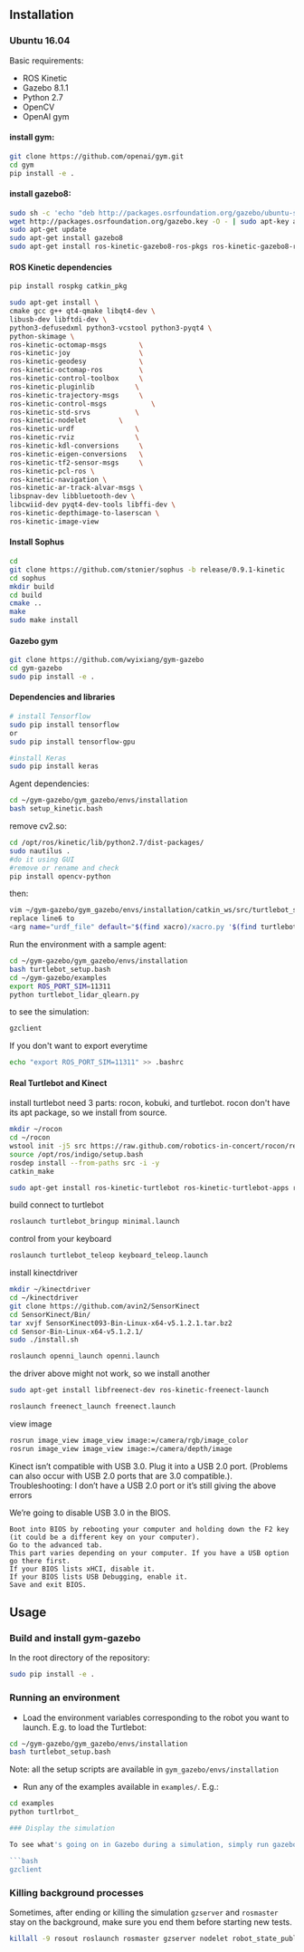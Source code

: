 ## Installation


### Ubuntu 16.04
Basic requirements:
- ROS Kinetic
- Gazebo 8.1.1
- Python 2.7
- OpenCV
- OpenAI gym

#### install gym:
```bash
git clone https://github.com/openai/gym.git
cd gym
pip install -e .
```

#### install gazebo8:
```bash
sudo sh -c 'echo "deb http://packages.osrfoundation.org/gazebo/ubuntu-stable `lsb_release -cs` main" > /etc/apt/sources.list.d/gazebo-stable.list'
wget http://packages.osrfoundation.org/gazebo.key -O - | sudo apt-key add -
sudo apt-get update
sudo apt-get install gazebo8
sudo apt-get install ros-kinetic-gazebo8-ros-pkgs ros-kinetic-gazebo8-ros-control
```

#### ROS Kinetic dependencies
```bash
pip install rospkg catkin_pkg

sudo apt-get install \
cmake gcc g++ qt4-qmake libqt4-dev \
libusb-dev libftdi-dev \
python3-defusedxml python3-vcstool python3-pyqt4 \
python-skimage \
ros-kinetic-octomap-msgs        \
ros-kinetic-joy                 \
ros-kinetic-geodesy             \
ros-kinetic-octomap-ros         \
ros-kinetic-control-toolbox     \
ros-kinetic-pluginlib	       \
ros-kinetic-trajectory-msgs     \
ros-kinetic-control-msgs	       \
ros-kinetic-std-srvs 	       \
ros-kinetic-nodelet	       \
ros-kinetic-urdf		       \
ros-kinetic-rviz		       \
ros-kinetic-kdl-conversions     \
ros-kinetic-eigen-conversions   \
ros-kinetic-tf2-sensor-msgs     \
ros-kinetic-pcl-ros \
ros-kinetic-navigation \
ros-kinetic-ar-track-alvar-msgs \
libspnav-dev libbluetooth-dev \
libcwiid-dev pyqt4-dev-tools libffi-dev \
ros-kinetic-depthimage-to-laserscan \
ros-kinetic-image-view 
```

#### Install Sophus
```bash
cd
git clone https://github.com/stonier/sophus -b release/0.9.1-kinetic
cd sophus
mkdir build
cd build
cmake ..
make
sudo make install
```

#### Gazebo gym

```bash
git clone https://github.com/wyixiang/gym-gazebo
cd gym-gazebo
sudo pip install -e .
```

#### Dependencies and libraries
```bash
# install Tensorflow
sudo pip install tensorflow
or
sudo pip install tensorflow-gpu

#install Keras
sudo pip install keras
```

Agent dependencies:
```bash
cd ~/gym-gazebo/gym_gazebo/envs/installation
bash setup_kinetic.bash	
```

remove cv2.so:
```bash
cd /opt/ros/kinetic/lib/python2.7/dist-packages/
sudo nautilus .
#do it using GUI
#remove or rename and check
pip install opencv-python
```

then:
```bash
vim ~/gym-gazebo/gym_gazebo/envs/installation/catkin_ws/src/turtlebot_simulator/turtlebot_gazebo/launch/includes/kobuki.launch.xml
replace line6 to
<arg name="urdf_file" default="$(find xacro)/xacro.py '$(find turtlebot_description)/robots/$(arg base)_$(arg stacks)_$(arg 3d_sensor).urdf.xacro'"/>
```

Run the environment with a sample agent:
```bash
cd ~/gym-gazebo/gym_gazebo/envs/installation
bash turtlebot_setup.bash
cd ~/gym-gazebo/examples
export ROS_PORT_SIM=11311
python turtlebot_lidar_qlearn.py
```

to see the simulation:
```bash
gzclient
```

If you don't want to export everytime
```bash
echo "export ROS_PORT_SIM=11311" >> .bashrc
```

#### Real Turtlebot and Kinect
install turtlebot need 3 parts: rocon, kobuki, and turtlebot.
rocon don't have its apt package, so we install from source.
```bash
mkdir ~/rocon
cd ~/rocon
wstool init -j5 src https://raw.github.com/robotics-in-concert/rocon/release/indigo/rocon.rosinstall
source /opt/ros/indigo/setup.bash
rosdep install --from-paths src -i -y
catkin_make
```
```bash
sudo apt-get install ros-kinetic-turtlebot ros-kinetic-turtlebot-apps ros-kinetic-turtlebot-interactions ros-kinetic-kobuki-ftdi ros-kinetic-ar-track-alvar-msgs
```
build connect to turtlebot
```bash
roslaunch turtlebot_bringup minimal.launch
```
control from your keyboard
```bash
roslaunch turtlebot_teleop keyboard_teleop.launch
```
install kinectdriver
```bash
mkdir ~/kinectdriver 
cd ~/kinectdriver 
git clone https://github.com/avin2/SensorKinect 
cd SensorKinect/Bin/
tar xvjf SensorKinect093-Bin-Linux-x64-v5.1.2.1.tar.bz2
cd Sensor-Bin-Linux-x64-v5.1.2.1/
sudo ./install.sh
```
```bash
roslaunch openni_launch openni.launch
```
the driver above might not work, so we install another
```bash
sudo apt-get install libfreenect-dev ros-kinetic-freenect-launch
```
```bash
roslaunch freenect_launch freenect.launch
```
view image
```bash
rosrun image_view image_view image:=/camera/rgb/image_color
rosrun image_view image_view image:=/camera/depth/image
```
Kinect isn’t compatible with USB 3.0. Plug it into a USB 2.0 port. (Problems can also occur with USB 2.0 ports that are 3.0 compatible.).
Troubleshooting: I don’t have a USB 2.0 port or it’s still giving the above errors

We’re going to disable USB 3.0 in the BIOS.
```
Boot into BIOS by rebooting your computer and holding down the F2 key (it could be a different key on your computer).
Go to the advanced tab.
This part varies depending on your computer. If you have a USB option go there first.
If your BIOS lists xHCI, disable it.
If your BIOS lists USB Debugging, enable it.
Save and exit BIOS.
```

## Usage

### Build and install gym-gazebo

In the root directory of the repository:

```bash
sudo pip install -e .
```

### Running an environment

- Load the environment variables corresponding to the robot you want to launch. E.g. to load the Turtlebot:

```bash
cd ~/gym-gazebo/gym_gazebo/envs/installation
bash turtlebot_setup.bash
```

Note: all the setup scripts are available in `gym_gazebo/envs/installation`

- Run any of the examples available in `examples/`. E.g.:

```bash
cd examples
python turtlrbot_

### Display the simulation

To see what's going on in Gazebo during a simulation, simply run gazebo client:

```bash
gzclient
```

### Killing background processes

Sometimes, after ending or killing the simulation `gzserver` and `rosmaster` stay on the background, make sure you end them before starting new tests.

```bash
killall -9 rosout roslaunch rosmaster gzserver nodelet robot_state_publisher gzclient
```
